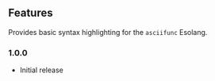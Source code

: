 ## Features

Provides basic syntax highlighting for the `asciifunc` Esolang.

### 1.0.0

- Initial release